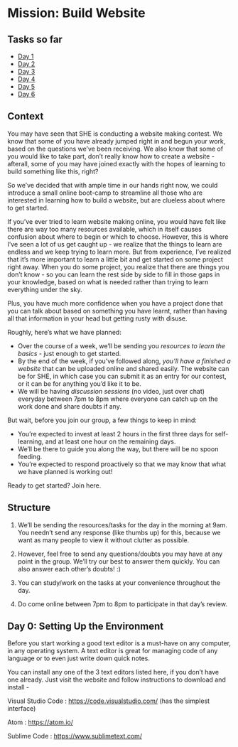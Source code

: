 # Mission: Build Website
## Tasks so far

* [Day 1](https://github.com/liyanasahir/mission-buildwebsite/blob/master/day1.md)
* [Day 2](https://github.com/liyanasahir/mission-buildwebsite/blob/master/day2.md)
* [Day 3](https://github.com/liyanasahir/mission-buildwebsite/blob/master/day3.md)
* [Day 4](https://github.com/liyanasahir/mission-buildwebsite/blob/master/day4.md)
* [Day 5](https://github.com/liyanasahir/mission-buildwebsite/blob/master/day5.md)
* [Day 6](https://github.com/liyanasahir/mission-buildwebsite/blob/master/day6.md)

## Context

You may have seen that SHE is conducting a website making contest. We know that some of you have already jumped right in and begun your work, based on the questions we’ve been receiving. We also know that some of you would like to take part, don’t really know how to create a website - afterall, some of you may have joined exactly with the hopes of learning to build something like this, right?

So we’ve decided that with ample time in our hands right now, we could introduce a small online boot-camp to streamline all those who are interested in learning how to build a website, but are clueless about where to get started. 

If you’ve ever tried to learn website making online, you would have felt like there are way too many resources available, which in itself causes confusion about where to begin or which to choose. However, this is where I’ve seen a lot of us get caught up - we realize that the things to learn are endless and we keep trying to learn more. But from experience, I’ve realized that it’s more important to learn a little bit and get started on some project right away. When you do some project, you realize that there are things you don’t know - so you can learn the rest side by side to fill in those gaps in your knowledge, based on what is needed rather than trying to learn everything under the sky. 

Plus, you have much more confidence when you have a project done that you can talk about based on something you have learnt, rather than having all that information in your head but getting rusty with disuse. 

Roughly, here’s what we have planned: 
* Over the course of a week, we’ll be sending you *resources to learn the basics* - just enough to get started. 
* By the end of the week, if you’ve followed along, *you’ll have a finished a website* that can be uploaded online and shared easily. The website can be for SHE, in which case you can submit it as an entry for our contest, or it can be for anything you’d like it to be. 
* We will be having *discussion sessions* (no video, just over chat) everyday between 7pm to 8pm where everyone can catch up on the work done and share doubts if any. 

But wait, before you join our group, a few things to keep in mind:
* You’re expected to invest at least 2 hours in the first three days for self-learning, and at least one hour on the remaining days. 
* We’ll be there to guide you along the way, but there will be no spoon feeding. 
* You’re expected to respond proactively so that we may know that what we have planned is working out!

Ready to get started? Join here.

## Structure

1) We’ll be sending the resources/tasks for the day in the morning at 9am.  You needn’t send any response (like thumbs up) for this, because we want as many people to view it without clutter as possible. 

2) However, feel free to send any questions/doubts you may have at any point in the group. We’ll try our best to answer them quickly. You can also answer each other’s doubts! :)

3) You can study/work on the tasks at your convenience throughout the day. 

4) Do come online between 7pm to 8pm to participate in that day’s review.

## Day 0: Setting Up the Environment

Before you start working a good text editor is a must-have on any computer, in any operating system. A text editor is great for managing code of any language or to even just write down quick notes.

You can install any one of the 3 text editors listed here, if you don’t have one already. Just visit the website and follow instructions to download and install - 

Visual Studio Code : https://code.visualstudio.com/ (has the simplest interface)

Atom : https://atom.io/

Sublime Code : https://www.sublimetext.com/
